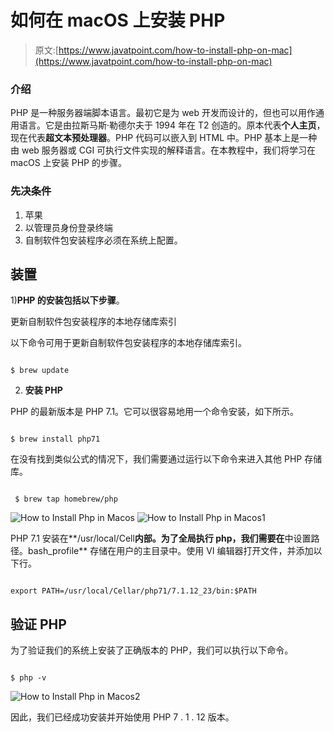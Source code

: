 # 如何在 macOS 上安装 PHP

> 原文:[https://www.javatpoint.com/how-to-install-php-on-mac](https://www.javatpoint.com/how-to-install-php-on-mac)

### 介绍

PHP 是一种服务器端脚本语言。最初它是为 web 开发而设计的，但也可以用作通用语言。它是由拉斯马斯·勒德尔夫于 1994 年在 T2 创造的。原本代表**个人主页**，现在代表**超文本预处理器**。PHP 代码可以嵌入到 HTML 中。PHP 基本上是一种由 web 服务器或 CGI 可执行文件实现的解释语言。在本教程中，我们将学习在 macOS 上安装 PHP 的步骤。

### 先决条件

1.  苹果
2.  以管理员身份登录终端
3.  自制软件包安装程序必须在系统上配置。

## 装置

1)**PHP 的安装包括以下步骤**。

更新自制软件包安装程序的本地存储库索引

以下命令可用于更新自制软件包安装程序的本地存储库索引。

```

$ brew update 

```

2) **安装 PHP**

PHP 的最新版本是 PHP 7.1。它可以很容易地用一个命令安装，如下所示。

```

$ brew install php71

```

在没有找到类似公式的情况下，我们需要通过运行以下命令来进入其他 PHP 存储库。

```

 $ brew tap homebrew/php 

```

![How to Install Php in Macos](../Images/d5689e0d283db3f8f880c351c32992d3.png)
![How to Install Php in Macos1](../Images/003b52a79ccc9e7555f237546e6aa9e3.png)

PHP 7.1 安装在**/usr/local/Cell**内部。为了全局执行 php，我们需要在**中设置路径。bash_profile** 存储在用户的主目录中。使用 VI 编辑器打开文件，并添加以下行。

```

export PATH=/usr/local/Cellar/php71/7.1.12_23/bin:$PATH

```

## 验证 PHP

为了验证我们的系统上安装了正确版本的 PHP，我们可以执行以下命令。

```

$ php -v

```

![How to Install Php in Macos2](../Images/8a7dd0a1293c7ddde635d37687b4c921.png)

因此，我们已经成功安装并开始使用 PHP 7 . 1 . 12 版本。